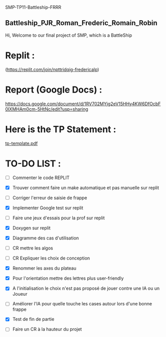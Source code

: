 SMP-TP11-Battleship-FRRR
## Battleship_PJR_Roman_Frederic_Romain_Robin
Hi, Welcome to our final project of SMP, which is a BattleShip

# Replit :
(https://replit.com/join/npttridqig-fredericalp)

# Report (Google Docs) :
https://docs.google.com/document/d/1RV702MYjg2eV15HHy4KW6DfOcbF0IXMHAm0cm-5HtNc/edit?usp=sharing

# Here is the TP Statement :

[tp-template.pdf](https://github.com/Fred-23/SMP-TP11-Battleship-FRRR/files/8838693/tp-template.pdf)


# TO-DO LIST :

- [ ]  Commenter le code REPLIT

- [X]  Trouver comment faire un make automatique et pas manuelle sur replit

- [ ]  Corriger l'erreur de saisie de frappe 
  
- [X]  Implementer Google test sur replit

- [ ]  Faire une jeux d'essais pour la prof sur replit

- [X]  Doxygen sur replit

- [X]  Diagramme des cas d'utilisation

- [ ]  CR mettre les algos 
  
- [ ]  CR Expliquer les choix de conception
  
- [X]  Renommer les axes du plateau
   
- [X]  Pour l'orientation mettre des lettres plus user-friendly
  
- [X]  A l'initialisation le choix n'est pas proposé de jouer contre une IA ou un Joueur
  
- [ ]  Améliorer l'IA pour quelle touche les cases autour lors d'une bonne frappe
  
- [X]  Test de fin de partie
  
- [ ]  Faire un CR à la hauteur du projet


